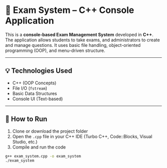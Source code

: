 # 📝 Exam System – C++ Console Application

This is a **console-based Exam Management System** developed in **C++**. The application allows students to take exams, and administrators to create and manage questions. It uses basic file handling, object-oriented programming (OOP), and menu-driven structure.

---


## 💡 Technologies Used

- C++ (OOP Concepts)
- File I/O (`fstream`)
- Basic Data Structures
- Console UI (Text-based)

---

## 🚀 How to Run

1. Clone or download the project folder
2. Open the `.cpp` file in your C++ IDE (Turbo C++, Code::Blocks, Visual Studio, etc.)
3. Compile and run the code

```bash
g++ exam_system.cpp -o exam_system
./exam_system
